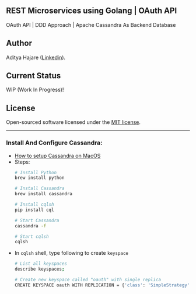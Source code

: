 ## REST Microservices using Golang | OAuth API
OAuth API | DDD Approach | Apache Cassandra As Backend Database

## Author
Aditya Hajare ([Linkedin](https://in.linkedin.com/in/aditya-hajare)).

## Current Status
WIP (Work In Progress)!

## License
Open-sourced software licensed under the [MIT license](http://opensource.org/licenses/MIT).

-------

### Install And Configure Cassandra:
- [How to setup Cassandra on MacOS](https://medium.com/@manishyadavv/how-to-install-cassandra-on-mac-os-d9338fcfcba4)
- Steps:
    ```sh
    # Install Python
    brew install python

    # Install Cassandra
    brew install cassandra

    # Install cqlsh
    pip install cql

    # Start Cassandra
    cassandra -f

    # Start cqlsh
    cqlsh
    ```
- In `cqlsh` shell, type following to create `keyspace`
    ```sh
    # List all keyspaces
    describe keyspaces;

    # Create new keyspace called "oauth" with single replica
    CREATE KEYSPACE oauth WITH REPLICATION = {'class': 'SimpleStrategy', 'replication_factor': 1};
    ```